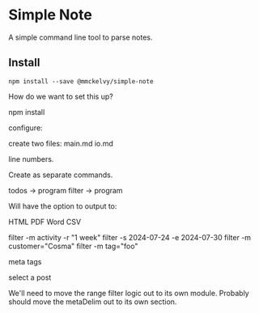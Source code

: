 # Simple Note
A simple command line tool to parse notes.

## Install
```
npm install --save @mmckelvy/simple-note
```

How do we want to set this up?

npm install

configure:

create two files:
main.md
io.md

line numbers.

Create as separate commands.

todos -> program
filter -> program

Will have the option to output to:

HTML
PDF
Word
CSV

filter -m activity -r "1 week"
filter -s 2024-07-24 -e 2024-07-30
filter -m customer="Cosma"
filter -m tag="foo"

meta
tags

select a post



We'll need to move the range filter logic out to its own module.
Probably should move the metaDelim out to its own section.
